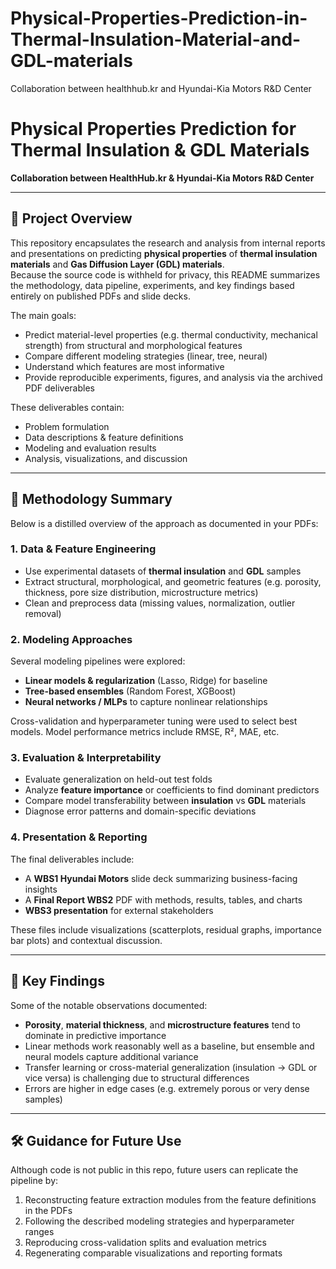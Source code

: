 # Physical-Properties-Prediction-in-Thermal-Insulation-Material-and-GDL-materials
Collaboration between healthhub.kr and Hyundai-Kia Motors R&amp;D Center
# Physical Properties Prediction for Thermal Insulation & GDL Materials

**Collaboration between HealthHub.kr & Hyundai-Kia Motors R&D Center**

---

## 📘 Project Overview

This repository encapsulates the research and analysis from internal reports and presentations on predicting **physical properties** of **thermal insulation materials** and **Gas Diffusion Layer (GDL) materials**.  
Because the source code is withheld for privacy, this README summarizes the methodology, data pipeline, experiments, and key findings based entirely on published PDFs and slide decks.

The main goals:

- Predict material-level properties (e.g. thermal conductivity, mechanical strength) from structural and morphological features  
- Compare different modeling strategies (linear, tree, neural)  
- Understand which features are most informative  
- Provide reproducible experiments, figures, and analysis via the archived PDF deliverables


These deliverables contain:

- Problem formulation  
- Data descriptions & feature definitions  
- Modeling and evaluation results  
- Analysis, visualizations, and discussion  

---

## 📄 Methodology Summary

Below is a distilled overview of the approach as documented in your PDFs:

### 1. **Data & Feature Engineering**

- Use experimental datasets of **thermal insulation** and **GDL** samples  
- Extract structural, morphological, and geometric features (e.g. porosity, thickness, pore size distribution, microstructure metrics)  
- Clean and preprocess data (missing values, normalization, outlier removal)  

### 2. **Modeling Approaches**

Several modeling pipelines were explored:

- **Linear models & regularization** (Lasso, Ridge) for baseline  
- **Tree-based ensembles** (Random Forest, XGBoost)  
- **Neural networks / MLPs** to capture nonlinear relationships  

Cross-validation and hyperparameter tuning were used to select best models. Model performance metrics include RMSE, R², MAE, etc.

### 3. **Evaluation & Interpretability**

- Evaluate generalization on held-out test folds  
- Analyze **feature importance** or coefficients to find dominant predictors  
- Compare model transferability between **insulation** vs **GDL** materials  
- Diagnose error patterns and domain-specific deviations  

### 4. **Presentation & Reporting**

The final deliverables include:

- A **WBS1 Hyundai Motors** slide deck summarizing business-facing insights  
- A **Final Report WBS2** PDF with methods, results, tables, and charts  
- **WBS3 presentation** for external stakeholders  

These files include visualizations (scatterplots, residual graphs, importance bar plots) and contextual discussion.

---

## 🧮 Key Findings

Some of the notable observations documented:

- **Porosity**, **material thickness**, and **microstructure features** tend to dominate in predictive importance  
- Linear methods work reasonably well as a baseline, but ensemble and neural models capture additional variance  
- Transfer learning or cross-material generalization (insulation → GDL or vice versa) is challenging due to structural differences  
- Errors are higher in edge cases (e.g. extremely porous or very dense samples)  

---

## 🛠 Guidance for Future Use

Although code is not public in this repo, future users can replicate the pipeline by:

1. Reconstructing feature extraction modules from the feature definitions in the PDFs  
2. Following the described modeling strategies and hyperparameter ranges  
3. Reproducing cross-validation splits and evaluation metrics  
4. Regenerating comparable visualizations and reporting formats  



